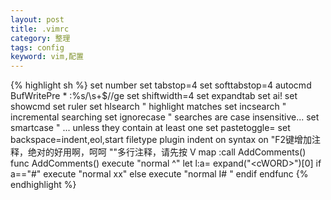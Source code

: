 ```yaml
---
layout: post
title: .vimrc
category: 整理
tags: config 
keyword: vim,配置
---
```


{% highlight sh %}
set number
set tabstop=4
set softtabstop=4
autocmd BufWritePre * :%s/\s\+$//ge
set shiftwidth=4
set expandtab
set ai!
set showcmd
set ruler
set hlsearch " highlight matches
set incsearch " incremental searching
set ignorecase " searches are case insensitive...
set smartcase " ... unless they contain at least one
set pastetoggle=<F9>
set backspace=indent,eol,start
filetype plugin indent on
syntax on
"F2键增加注释，绝对的好用啊，呵呵
""多行注释，请先按 V
map <F2> :call AddComments()<CR>
func AddComments()
execute "normal ^"
let l:a= expand("\<cWORD\>")[0]
if a=="#"
execute "normal xx"
else
execute "normal I# "
endif
endfunc
{% endhighlight %}
